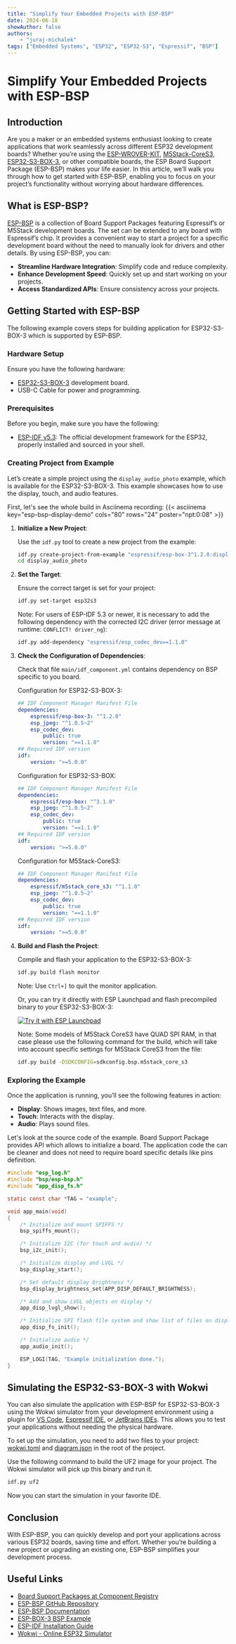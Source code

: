 ```yaml
---
title: "Simplify Your Embedded Projects with ESP-BSP"
date: 2024-06-18
showAuthor: false
authors:
    - "juraj-michalek"
tags: ["Embedded Systems", "ESP32", "ESP32-S3", "Espressif", "BSP"]
---
```


# Simplify Your Embedded Projects with ESP-BSP

## Introduction

Are you a maker or an embedded systems enthusiast looking to create applications that work seamlessly across different ESP32 development boards? Whether you’re using the [ESP-WROVER-KIT](https://docs.espressif.com/projects/esp-idf/en/stable/esp32/hw-reference/esp32/get-started-wrover-kit.html), [M5Stack-CoreS3](https://docs.m5stack.com/en/core/CoreS3), [ESP32-S3-BOX-3](https://github.com/espressif/esp-box/blob/master/docs/hardware_overview/esp32_s3_box_3/hardware_overview_for_box_3.md), or other compatible boards, the ESP Board Support Package (ESP-BSP) makes your life easier. In this article, we’ll walk you through how to get started with ESP-BSP, enabling you to focus on your project’s functionality without worrying about hardware differences.

## What is ESP-BSP?

[ESP-BSP](https://github.com/espressif/esp-bsp) is a collection of Board Support Packages featuring Espressif’s or M5Stack development boards. The set can be extended to any board with Espressif’s chip. It provides a convenient way to start a project for a specific development board without the need to manually look for drivers and other details. By using ESP-BSP, you can:

- **Streamline Hardware Integration**: Simplify code and reduce complexity.
- **Enhance Development Speed**: Quickly set up and start working on your projects.
- **Access Standardized APIs**: Ensure consistency across your projects.

## Getting Started with ESP-BSP

The following example covers steps for building application for ESP32-S3-BOX-3 which is supported by ESP-BSP.

### Hardware Setup

Ensure you have the following hardware:

- [ESP32-S3-BOX-3](https://github.com/espressif/esp-box) development board.
- USB-C Cable for power and programming.

### Prerequisites

Before you begin, make sure you have the following:

- [ESP-IDF v5.3](https://docs.espressif.com/projects/esp-idf/en/release-v5.3/esp32/get-started/index.html): The official development framework for the ESP32, properly installed and sourced in your shell.

### Creating Project from Example

Let’s create a simple project using the `display_audio_photo` example, which is available for the ESP32-S3-BOX-3. This example showcases how to use the display, touch, and audio features.

First, let's see the whole build in Asciinema recording:
{{< asciinema key="esp-bsp-display-demo" cols="80" rows="24" poster="npt:0:08" >}}

1. **Initialize a New Project**:

   Use the `idf.py` tool to create a new project from the example:

   ```bash
   idf.py create-project-from-example "espressif/esp-box-3^1.2.0:display_audio_photo"
   cd display_audio_photo
   ```

2. **Set the Target**:

   Ensure the correct target is set for your project:

   ```bash
   idf.py set-target esp32s3
   ```

   Note: For users of ESP-IDF 5.3 or newer, it is necessary to add the following dependency with the corrected I2C driver (error message at runtime: `CONFLICT! driver_ng`):

   ```bash
   idf.py add-dependency "espressif/esp_codec_dev==1.1.0"
   ```

3. **Check the Configuration of Dependencies**:

    Check that file `main/idf_component.yml` contains dependency on BSP specific to you board.

    Configuration for ESP32-S3-BOX-3:

    ```yaml
    ## IDF Component Manager Manifest File
    dependencies:
        espressif/esp-box-3: "^1.2.0"
        esp_jpeg: "^1.0.5~2"
        esp_codec_dev:
            public: true
            version: "==1.1.0"
    ## Required IDF version
    idf:
        version: ">=5.0.0"
    ```

    Configuration for ESP32-S3-BOX:

    ```yaml
    ## IDF Component Manager Manifest File
    dependencies:
        espressif/esp-box: "^3.1.0"
        esp_jpeg: "^1.0.5~2"
        esp_codec_dev:
            public: true
            version: "==1.1.0"
    ## Required IDF version
    idf:
        version: ">=5.0.0"
    ```

    Configuration for M5Stack-CoreS3:

    ```yaml
    ## IDF Component Manager Manifest File
    dependencies:
        espressif/m5stack_core_s3: "^1.1.0"
        esp_jpeg: "^1.0.5~2"
        esp_codec_dev:
            public: true
            version: "==1.1.0"
    ## Required IDF version
    idf:
        version: ">=5.0.0"
    ```

4. **Build and Flash the Project**:

   Compile and flash your application to the ESP32-S3-BOX-3:

   ```bash
   idf.py build flash monitor
   ```

   Note: Use `Ctrl+]` to quit the monitor application.

   Or, you can try it directly with ESP Launchpad and flash precompiled binary to your ESP32-S3-BOX-3:

   <a href="https://espressif.github.io/esp-launchpad/?flashConfigURL=https://espressif.github.io/esp-bsp/config.toml&amp;app=display_audio_photo">
   <img alt="Try it with ESP Launchpad" src="https://espressif.github.io/esp-launchpad/assets/try_with_launchpad.png">
   </a>

   Note: Some models of M5Stack CoreS3 have QUAD SPI RAM, in that case please use the following command for the build, which will take into account specific settings for M5Stack CoreS3 from the file:

   ```bash
   idf.py build -DSDKCONFIG=sdkconfig.bsp.m5stack_core_s3
   ```

### Exploring the Example

Once the application is running, you’ll see the following features in action:

- **Display**: Shows images, text files, and more.
- **Touch**: Interacts with the display.
- **Audio**: Plays sound files.

Let's look at the source code of the example. Board Support Package provides API which allows to initialize a board. The application code the can be cleaner and does not need to require board specific details like pins definition.

```c
#include "esp_log.h"
#include "bsp/esp-bsp.h"
#include "app_disp_fs.h"

static const char *TAG = "example";

void app_main(void)
{
    /* Initialize and mount SPIFFS */
    bsp_spiffs_mount();

    /* Initialize I2C (for touch and audio) */
    bsp_i2c_init();

    /* Initialize display and LVGL */
    bsp_display_start();

    /* Set default display brightness */
    bsp_display_brightness_set(APP_DISP_DEFAULT_BRIGHTNESS);

    /* Add and show LVGL objects on display */
    app_disp_lvgl_show();

    /* Initialize SPI flash file system and show list of files on display */
    app_disp_fs_init();

    /* Initialize audio */
    app_audio_init();

    ESP_LOGI(TAG, "Example initialization done.");
}
```

## Simulating the ESP32-S3-BOX-3 with Wokwi

You can also simulate the application with ESP-BSP for ESP32-S3-BOX-3 using the Wokwi simulator from your development environment using a plugin for [VS Code](https://docs.wokwi.com/vscode/getting-started), [Espressif IDE](https://github.com/espressif/idf-eclipse-plugin?tab=readme-ov-file#wokwi-simulator), or [JetBrains IDEs](https://plugins.jetbrains.com/plugin/23826-wokwi-simulator). This allows you to test your applications without needing the physical hardware.

To set up the simulation, you need to add two files to your project: [wokwi.toml](wokwi.toml) and [diagram.json](diagram.json) in the root of the project.

Use the following command to build the UF2 image for your project. The Wokwi simulator will pick up this binary and run it.

```bash
idf.py uf2
```

Now you can start the simulation in your favorite IDE.

## Conclusion

With ESP-BSP, you can quickly develop and port your applications across various ESP32 boards, saving time and effort. Whether you’re building a new project or upgrading an existing one, ESP-BSP simplifies your development process.

## Useful Links

- [Board Support Packages at Component Registry](https://components.espressif.com/components?q=Board+Support+Package)
- [ESP-BSP GitHub Repository](https://github.com/espressif/esp-bsp)
- [ESP-BSP Documentation](https://github.com/espressif/esp-bsp/blob/master/README.md)
- [ESP-BOX-3 BSP Example](https://components.espressif.com/components/espressif/esp-box-3/versions/1.2.0/examples?language=en)
- [ESP-IDF Installation Guide](https://docs.espressif.com/projects/esp-idf/en/latest/esp32/get-started/index.html)
- [Wokwi - Online ESP32 Simulator](https://wokwi.com/esp32)
